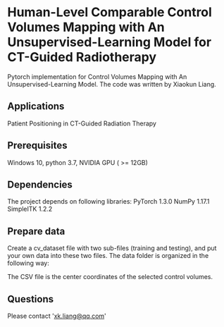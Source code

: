 # Human-Level Comparable Control Volumes Mapping with An Unsupervised-Learning Model for CT-Guided Radiotherapy

Pytorch implementation for Control Volumes Mapping with An Unsupervised-Learning Model.
The code was written by Xiaokun Liang.

## Applications
Patient Positioning in CT-Guided Radiation Therapy

## Prerequisites
Windows 10, python 3.7, NVIDIA GPU ( >= 12GB)

## Dependencies
The project depends on following libraries:
PyTorch 1.3.0  NumPy 1.17.1  SimpleITK 1.2.2

## Prepare data
Create a cv_dataset file with two sub-files (training and testing), and put your own data into these two files. The data folder is organized in the following way:


The CSV file is the center coordinates of the selected control volumes.

## Questions
Please contact 'xk.liang@qq.com'
